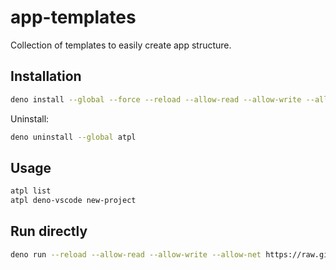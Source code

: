 # app-templates

Collection of templates to easily create app structure.

## Installation

```sh
deno install --global --force --reload --allow-read --allow-write --allow-net -n atpl https://raw.githubusercontent.com/soundstep/app-templates/refs/heads/main/create.ts
```

Uninstall:

```sh
deno uninstall --global atpl
```

## Usage

```sh
atpl list
atpl deno-vscode new-project
```

## Run directly

```sh
deno run --reload --allow-read --allow-write --allow-net https://raw.githubusercontent.com/soundstep/app-templates/refs/heads/deno-templates/create.ts deno-vscode-basic new-project
```
